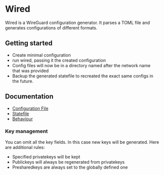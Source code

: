 # Wired

Wired is a WireGuard configuration generator.
It parses a TOML file and generates configurations of different formats.


## Getting started

- Create minimal configuration
- run wired, passing it the created configuration
- Config files will now be in a directory named after the network name that was
  provided
- Backup the generated statefile to recreated the exact same configs in the
  future.

## Documentation

- [Configuration File](./docs/configuration.md)
- [Statefile](./docs/statefile.md)
- [Behaviour](./docs/behaviour.md)

### Key management

You can omit all the key fields. In this case new keys will be generated.
Here are additional rules:

- Specified privatekeys will be kept
- Publickeys will always be regenerated from privatekeys
- Presharedkeys are always set to the globally defined one


